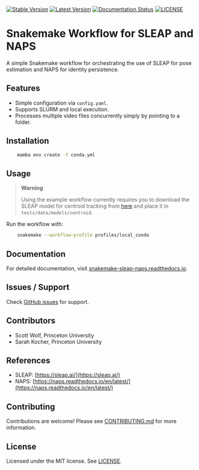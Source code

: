 [![Stable Version](https://img.shields.io/github/v/release/wolfffff/snakemake-sleap-naps?label=stable)](https://github.com/wolfffff/snakemake-sleap-naps/releases/)
[![Latest Version](https://img.shields.io/github/v/release/wolfffff/snakemake-sleap-naps?include_prereleases&label=latest)](https://github.com/wolfffff/snakemake-sleap-naps/releases/)
[![Documentation Status](https://readthedocs.org/projects/snakemake-sleap-naps/badge/?version=latest)](https://snakemake-sleap-naps.readthedocs.io/en/latest/?badge=latest)
[![LICENSE](https://img.shields.io/github/license/wolfffff/snakemake-sleap-naps)](https://github.com/wolfffff/snakemake-sleap-naps/blob/main/LICENSE.md)

# Snakemake Workflow for SLEAP and NAPS

A simple Snakemake workflow for orchestrating the use of SLEAP for pose estimation and NAPS for identity persistence.


## Features

- Simple configuration via `config.yaml`.
- Supports SLURM and local execution.
- Processes multiple video files concurrently simply by pointing to a folder.

## Installation

```bash
    mamba env create -f conda.yml
```

## Usage

> **Warning**
> 
> Using the example workflow currently requires you to download the SLEAP model for centroid tracking from [here](https://drive.google.com/file/d/1BrA-MHWbaaG-az4UwfgkIE6eN42OyMvr/view?usp=sharing) and place it in `tests/data/models/centroid`.

Run the workflow with:

```bash
    snakemake --workflow-profile profiles/local_conda
```

## Documentation

For detailed documentation, visit [snakemake-sleap-naps.readthedocs.io](https://snakemake-sleap-naps.readthedocs.io/en/latest/).


## Issues / Support

Check [GitHub issues](https://github.com/wolfffff/snakemake-sleap-naps/issues) for support.

## Contributors

- Scott Wolf, Princeton University
- Sarah Kocher, Princeton University

## References

- SLEAP: [https://sleap.ai/](https://sleap.ai/)
- NAPS: [https://naps.readthedocs.io/en/latest/](https://naps.readthedocs.io/en/latest/)

## Contributing

Contributions are welcome! Please see [CONTRIBUTING.md](https://github.com/wolfffff/snakemake-sleap-naps/blob/main/CONTRIBUTING.md) for more information.

## License

Licensed under the MIT license. See [LICENSE](https://github.com/wolfffff/snakemake-sleap-naps/blob/main/LICENSE.md).